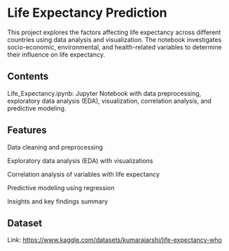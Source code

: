 # Life Expectancy Prediction

This project explores the factors affecting life expectancy across different countries using data analysis and visualization. 
The notebook investigates socio-economic, environmental, and health-related variables to determine their influence on life expectancy.

## Contents
Life_Expectancy.ipynb: Jupyter Notebook with data preprocessing, exploratory data analysis (EDA), visualization, correlation analysis, and predictive modeling.

## Features

Data cleaning and preprocessing

Exploratory data analysis (EDA) with visualizations

Correlation analysis of variables with life expectancy

Predictive modeling using regression

Insights and key findings summary


## Dataset
Link: https://www.kaggle.com/datasets/kumarajarshi/life-expectancy-who
